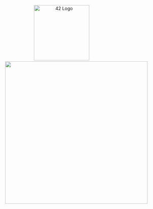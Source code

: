 <p align="center">

  <img src="https://land.campus19.be/wp-content/uploads/2024/08/cropped-Design-sans-titre-26.png" alt="42 Logo" width="175" />
  &nbsp;&nbsp;&nbsp;&nbsp;&nbsp;&nbsp;&nbsp;&nbsp;&nbsp;&nbsp;
  <img src="https://leetcard.jacoblin.cool/sdemey00?theme=dark" width="450" style="margin-left: 50px;"/>
</p>



